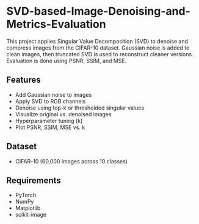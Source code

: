 # SVD-based-Image-Denoising-and-Metrics-Evaluation

This project applies Singular Value Decomposition (SVD) to denoise and compress images from the CIFAR-10 dataset. Gaussian noise is added to clean images, then truncated SVD is used to reconstruct cleaner versions. Evaluation is done using PSNR, SSIM, and MSE.

## Features
- Add Gaussian noise to images
- Apply SVD to RGB channels
- Denoise using top-k or thresholded singular values
- Visualize original vs. denoised images
- Hyperparameter tuning (k)
- Plot PSNR, SSIM, MSE vs. k

## Dataset
- CIFAR-10 (60,000 images across 10 classes)

## Requirements
- PyTorch
- NumPy
- Matplotlib
- scikit-image
